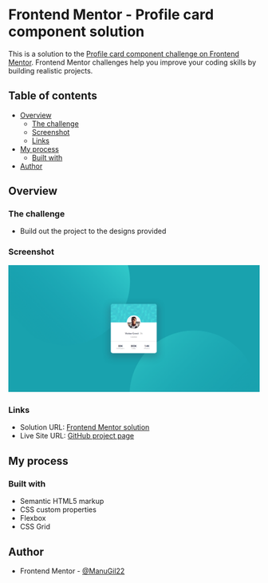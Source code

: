 # Frontend Mentor - Profile card component solution

This is a solution to the [Profile card component challenge on Frontend Mentor](https://www.frontendmentor.io/challenges/profile-card-component-cfArpWshJ). Frontend Mentor challenges help you improve your coding skills by building realistic projects. 

## Table of contents

- [Overview](#overview)
  - [The challenge](#the-challenge)
  - [Screenshot](#screenshot)
  - [Links](#links)
- [My process](#my-process)
  - [Built with](#built-with)
- [Author](#author)


## Overview

### The challenge

- Build out the project to the designs provided

### Screenshot

![](./images/screenshot.png)


### Links

- Solution URL: [Frontend Mentor solution](https://www.frontendmentor.io/solutions/profile-card-component-Skde-dNS9)
- Live Site URL: [GitHub project page](https://manugil22.github.io/profile-card-component/)

## My process

### Built with

- Semantic HTML5 markup
- CSS custom properties
- Flexbox
- CSS Grid

## Author

- Frontend Mentor - [@ManuGil22](https://www.frontendmentor.io/profile/ManuGil22)